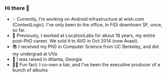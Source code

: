 ### Hi there 👋

<!--
**toddhodes/toddhodes** is a ✨ _special_ ✨ repository because its `README.md` (this file) appears on your GitHub profile.
-->

- 💡 Currently, I’m working on Android infrastructure at wish.com (ContextLogic).  I've only been to the office, in FiDi downtown SF, once, so far.
- 🔬 Previously, I worked at LocationLabs for about 18 years, my entire post-PhD career.  We sold it to AVG in Oct 2014 (now Avast).
- 📚 I received my PhD in Computer Science from UC Berkeley, and did my undergrad at UVa
- 🏡 I was raised in Atlanta, Georgia
- 🍻🎼 Fun fact: I co-own a bar, and I've been the executive producer of a bunch of albums
